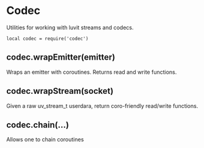 # Codec

Utilities for working with luvit streams and codecs.

```local codec = require('codec')```

## codec.wrapEmitter(emitter)

Wraps an emitter with coroutines.
Returns read and write functions. 

## codec.wrapStream(socket)

Given a raw uv_stream_t userdara, return coro-friendly read/write functions.

## codec.chain(...)

Allows one to chain coroutines
